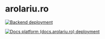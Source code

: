 # arolariu.ro

[![Backend deployment](https://github.com/arolariu/arolariu.ro/actions/workflows/backend-deployment.yml/badge.svg?branch=main)](https://github.com/arolariu/arolariu.ro/actions/workflows/backend-deployment.yml)

[![Docs platform (docs.arolariu.ro) deployment](https://github.com/arolariu/arolariu.ro/actions/workflows/docs-platform-deployment.yml/badge.svg?branch=main)](https://github.com/arolariu/arolariu.ro/actions/workflows/docs-platform-deployment.yml)
